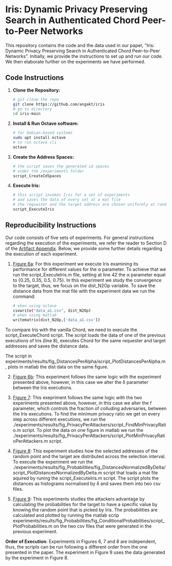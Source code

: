 # Iris: Dynamic Privacy Preserving Search in Authenticated Chord Peer-to-Peer Networks

This repository contains the code and the data used in our paper, “Iris: Dynamic Privacy Preserving Search in Authenticated Chord Peer-to-Peer Networks”. Initially, we provide the instructions to set up and run our code. We then elaborate further on the experiments we have performed.

## Code Instructions

1. **Clone the Repository:**
   ```bash
   # git clone the repo
   git clone https://github.com/angakt/iris
   # go to directory
   cd iris-main
   ```
2. **Install & Run Octave software:** 
    ```bash
    # for Debian-based systems
    sudo apt install octave
    # to run octave cli
    octave
    ```
3. **Create the Address Spaces:**
    ```bash
    # the script saves the generated id spaces
    # under the /experiments folder
    script_CreateIdSpaces
    ```   
4. **Execute Iris:**
   ```bash
   # this script invokes Iris for a set of experiments
   # and saves the data of every set at a mat file
   # the requester and the target address are chosen uniformly at random
   script_ExecuteIris
   ```

## Reproducibility Instructions

Our code consists of five sets of experiments. For general instructions regarding the execution of the experiments, we refer the reader to Section D of the [Artifact Appendix](./AE_Appendix.pdf).
Below, we provide some further details regarding the execution of each experiment.

 1. [Figure 6a](experiments/results/fig_DistancesPerAlpha/data/distances_per_alpha.pdf): For this experiment we execute Iris examining its performance for different values
 for the α parameter. To achieve that we run the script_ExecuteIris.m file, setting at line 42 the α parameter equal to {0.25, 0.35, 0.5, 0.75}. In this experiment we study the convergence to the target, thus, we focus on the dist_N2Op variable. To save the distance data from the mat file with the experiment data we run the command:
 
      ```bash
      # when using octave
      csvwrite("data_a1.csv", dist_N2Op)
      # when using matlab
      writematrix(dist_N2Op,['data_a1.csv'])
      ```

   To compare Iris with the vanilla Chord, we need to execute the script_ExecuteChord script. The script loads the data of one of the previous executions of Iris (line 8),
   executes Chord for the same requester and target addresses and saves the distance data. 
   
   The script in experiments/results/fig_DistancesPerAlpha/script_PlotDistancesPerAlpha.m, plots in matlab the dist data on the same figure.

2. [Figure 6b](experiments/results/fig_DistancesPerDelta/data/distances_per_delta.pdf): This experiment follows the same logic with the experiment presented above, 
however, in this case we alter the δ parameter between the Iris executions.

3. [Figure 7](experiments/results/fig_PrivacyPerAttackers/data/PrivacyPerAttackers.pdf): This exepriment follows the same logic with the two experiments presented above, 
however, in this case we alter the f parameter, which controls the fraction of colluding adversaries, between the Iris executions. To find the minimum privacy ratio we get on every step across different executions, we run the ./experiments/results/fig_PrivacyPerAttackers/script_FindMinPrivacyRatio.m script. To plot the data on one figure in matlab we run the ./experiments/results/fig_PrivacyPerAttackers/script_PlotMinPrivacyRatioPerAttackers.m script.

5. [Figure 8](experiments/results/fig_Probabilities/fig_DistancesNormalizedByDelta/data/histogram_or.pdf): This experiment studies how the selected addresses of the
random point and the target are distributed across the selection interval. To execute the experiment we run the ./experiments/results/fig_Probabilities/fig_DistancesNormalizedByDelta/script_PlotDistancesNormalizedByDelta.m script that loads a mat file aquired by runing the script_ExecuteIris.m script. The script plots the distances as histograms normalised by δ and saves them into two csv files.

6. [Figure 9](experiments/results/fig_Probabilities/fig_ConditionalProbabilities/data/P(O=35|R=x).pdf): This experiments studies the attackers advantage by calculating
the probabilities for the target to have a specific value by knowing the random point that is picked by Iris. The probabilities are calculated and plotted
by running the matlab scrip experiments/results/fig_Probabilities/fig_ConditionalProbabilities/script_PlotProbabilities.m on the two csv files that were
generated in the previous experiment.

**Order of Execution**: Experiments in Figures 6, 7 and 8 are independent, thus, the scripts can be run following a different order from the
one presented in the paper. The experiment in Figure 9 uses the data generated by the experiment in Figure 8.

